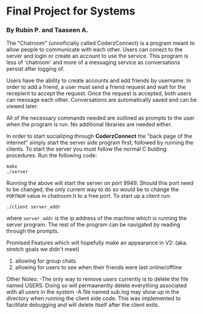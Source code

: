 # Final Project for Systems
### By Rubin P. and Taaseen A.

The "Chatroom" (unnoficially called CoderzConnect) is a program meant to allow people to communicate with each other. Users can conect to the server and login or create an account to use the service. This program is less of 'chatroom' and more of a messaging service as conversations persist after logging of. 

Users have the ability to create accounts and add friends by username. In order to add a friend, a user must send a friend request and wait for the recepient to accept the request. Once the request is accepted, both users can message each other. Conversations are automatically saved and can be viewed later. 

All of the necessary commands needed are outlined as prompts to the user when the program is run. No additional libraries are needed either.

In order to start socializing through **CoderzConnect** the "back page of the internet" simply start the server side program first, followed by running the clients.
To start the server you must follow the normal C bulding procedures. Run the following code:

```
make
./server
```
Running the above will start the server on port 9949. Should this port need to be changed, the only current way to do so would be to change the `PORTNUM` value in chatroom.h to a free port.
To start up a client run:
```
./client server_addr
```
where `server_addr` is the ip address of the machine which is running the server program. The rest of the program can be navigated by reading through the prompts.

Promised Features which will hopefully make an appearance in V2:
(aka. stretch goals we didn't meet)
1. allowing for group chats
2. allowing for users to see when their friends were last online/offline

Other Notes:
-The only way to remove users currently is to delete the file named USERS. Doing so will permaanently delete everything associated with all users in the system
-A file named sub.log may show up in the directory when running the client side code. This was implemented to facilitate debugging and will delete itself after the client exits. 
